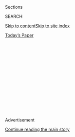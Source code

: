 <div id="app">

<div>

<div>

<div>

<div class="NYTAppHideMasthead css-1q2w90k e1suatyy0">

<div class="section css-ui9rw0 e1suatyy2">

<div class="css-eph4ug er09x8g0">

<div class="css-6n7j50">

</div>

<span class="css-1dv1kvn">Sections</span>

<div class="css-10488qs">

<span class="css-1dv1kvn">SEARCH</span>

</div>

[Skip to content](#site-content)[Skip to site
index](#site-index)

</div>

<div class="css-10698na e1huz5gh0">

</div>

</div>

<div id="masthead-bar-one" class="section hasLinks css-15hmgas e1csuq9d3">

<div class="css-uqyvli e1csuq9d0">

</div>

<div class="css-1uqjmks e1csuq9d1">

</div>

<div class="css-9e9ivx">

[](https://myaccount.nytimes3xbfgragh.onion/auth/login?response_type=cookie&client_id=vi)

</div>

<div class="css-1bvtpon e1csuq9d2">

[Today’s
Paper](https://www.nytimes3xbfgragh.onion/section/todayspaper)

</div>

</div>

</div>

</div>

<div data-aria-hidden="false">

<div id="site-content" data-role="main">

<div>

<div class="css-1aor85t" style="opacity:0.000000001;z-index:-1;visibility:hidden">

<div class="css-1hqnpie">

<div class="css-epjblv">

<span class="css-17xtcya">[Opinion](/section/opinion)</span><span class="css-x15j1o">|</span><span class="css-fwqvlz">Disenchanted
Seniors for
Biden</span>

</div>

<div class="css-k008qs">

<div class="css-1iwv8en">

<span class="css-18z7m18"></span>

<div>

</div>

</div>

<span class="css-1n6z4y">https://nyti.ms/3i3yQVj</span>

<div class="css-1705lsu">

<div class="css-4xjgmj">

<div class="css-4skfbu" data-role="toolbar" data-aria-label="Social Media Share buttons, Save button, and Comments Panel with current comment count" data-testid="share-tools">

  - 
  - 
  - 
  - 
    
    <div class="css-6n7j50">
    
    </div>

  - 
  - 

</div>

</div>

</div>

</div>

</div>

</div>

<div id="NYT_TOP_BANNER_REGION" class="css-13pd83m">

</div>

<div id="top-wrapper" class="css-1sy8kpn">

<div id="top-slug" class="css-l9onyx">

Advertisement

</div>

[Continue reading the main
story](#after-top)

<div class="ad top-wrapper" style="text-align:center;height:100%;display:block;min-height:250px">

<div id="top" class="place-ad" data-position="top" data-size-key="top">

</div>

</div>

<div id="after-top">

</div>

</div>

<div>

<div class="css-v5btjw etb61u70">

<div class="css-v05ibm etb61u71">

[Opinion](/section/opinion)

</div>

</div>

<div id="sponsor-wrapper" class="css-1hyfx7x">

<div id="sponsor-slug" class="css-19vbshk">

Supported by

</div>

[Continue reading the main
story](#after-sponsor)

<div id="sponsor" class="ad sponsor-wrapper" style="text-align:center;height:100%;display:block">

</div>

<div id="after-sponsor">

</div>

</div>

<div class="css-186x18t">

</div>

<div class="css-1vkm6nb ehdk2mb0">

# Disenchanted Seniors for Biden

</div>

The pandemic is particularly dangerous for older Americans, and Trump is
losing their support.

<div class="css-18e8msd">

<div class="css-vp77d3 epjyd6m0">

<div class="css-1p10dcb ey68jwv0" data-aria-hidden="true">

[![Michelle
Cottle](https://static01.graylady3jvrrxbe.onion/images/2019/06/25/opinion/michelle-cottle-circular/michelle-cottle-circular-thumbLarge-v2.png
"Michelle Cottle")](https://www.nytimes3xbfgragh.onion/by/michelle-cottle)

</div>

<div class="css-1baulvz">

By [<span class="css-1baulvz last-byline" itemprop="name">Michelle
Cottle</span>](https://www.nytimes3xbfgragh.onion/by/michelle-cottle)

<div class="css-8atqhb">

Ms. Cottle is a member of the editorial board.

</div>

</div>

</div>

  - Aug. 3,
    2020

  - 
    
    <div class="css-4xjgmj">
    
    <div class="css-d8bdto" data-role="toolbar" data-aria-label="Social Media Share buttons, Save button, and Comments Panel with current comment count" data-testid="share-tools">
    
      - 
      - 
      - 
      - 
        
        <div class="css-6n7j50">
        
        </div>
    
      - 
      - 
    
    </div>
    
    </div>

</div>

<div class="css-79elbk" data-testid="photoviewer-wrapper">

<div class="css-z3e15g" data-testid="photoviewer-wrapper-hidden">

</div>

<div class="css-1a48zt4 ehw59r15" data-testid="photoviewer-children">

![<span class="css-16f3y1r e13ogyst0" data-aria-hidden="true">Joe Biden
in Iowa in
January.</span><span class="css-cnj6d5 e1z0qqy90" itemprop="copyrightHolder"><span class="css-1ly73wi e1tej78p0">Credit...</span><span><span>Chip
Somodevilla/Getty
Images</span></span></span>](https://static01.graylady3jvrrxbe.onion/images/2020/08/03/opinion/03cottleWeb/03cottleWeb-articleLarge.jpg?quality=75&auto=webp&disable=upscale)

</div>

</div>

</div>

<div class="section meteredContent css-1r7ky0e" name="articleBody" itemprop="articleBody">

<div class="css-1fanzo5 StoryBodyCompanionColumn">

<div class="css-53u6y8">

The [ad
opens](https://www.youtube.com/watch?v=FxT0IFdaaQc&feature=youtu.be)
with amateur footage of an older, white-haired woman, smiling and
chatting with the toddler snuggled in her lap. In a voice-over, a
younger woman reminisces about how her grandmother’s home had always
been “the safe place.”

Then came the coronavirus.

“It was difficult to comprehend how quickly everything kind of spiraled
downwards,” says the woman, Jessica, from Greenfield, Wis., now shown on
camera. Almost as soon as the family realized that her grandmother,
Susana Martinez, was sick with Covid-19, she was gone.

“The president made a huge mistake in downplaying this virus,” says
Jessica, lamenting his lack of leadership and his unwillingness to take
responsibility and devote appropriate resources to address the crisis.

“It felt like our elderly have not been a priority for this
administration — that they don’t matter,” she says. “And I feel like my
grandmother didn’t matter.”

</div>

</div>

<div class="css-1fanzo5 StoryBodyCompanionColumn">

<div class="css-53u6y8">

Ouch. This 60-second TV spot was rolled out last week by Joe Biden’s
presidential campaign “to highlight the pandemic’s impact on older
Americans and their families,” per the announcement. Part of a $14.5
million media buy for the final week of July, the ad was scheduled to
receive prominent play on “shows on daytime television that have high
viewership among older Americans.” In the Latino-rich states of Florida
and Arizona, a Spanish-language version also ran.

The campaign released shorter digital ads as well, stressing to seniors
that Mr. Biden cares about their health, independence and
“[dignity](https://www.youtube.com/watch?v=8ex_yXPnXJU&feature=youtu.be).”
One six-second Facebook ad — featuring a dancing grandma — cites Mr.
Biden’s efforts to [reduce prescription drug
costs](https://www.youtube.com/watch?v=fPisAy6jSXo&feature=youtu.be),
while another touts his support for [lowering the eligibility
age](https://www.youtube.com/watch?v=GafRKUdo1xI&feature=youtu.be) for
Medicare to 60. The videos include much arm squeezing, hugging and
multiple shots of Mr. Biden listening intently to voters of a mature
vintage, presumably all recorded prepandemic.

With fewer than 100 days until the election, the battle for America’s
most reliable voting block is heating up. Beset by crises, President
Trump is at risk of losing older voters, perhaps badly. Team Biden is
eager to present these voters with a more comforting alternative.

Older Americans vote. In large numbers. Consistently. Regardless of
whether the specific contenders make their hearts go pitter-patter.
Seniors are a [political
force](https://www.nytimes3xbfgragh.onion/2020/03/27/us/politics/biden-trump-seniors.html)
who candidates neglect — or, worse, alienate — at their peril.

In recent decades, older voters have tilted conservative. “No Democrat
has won or broken even with seniors in two decades, since Al Gore in
2000 devoted much of his general-election campaign to warning that
Republicans would cut popular programs like Social Security and
Medicare,” The Times [recently
noted](https://www.nytimes3xbfgragh.onion/2020/06/28/us/politics/trump-approval-older-voters-coronavirus.html).

</div>

</div>

<div class="css-1fanzo5 StoryBodyCompanionColumn">

<div class="css-53u6y8">

This was certainly the case in 2016, when Mr. Trump beat Hillary Clinton
by 13 percentage points among voters 65 and up, [according to
data](https://fivethirtyeight.com/features/are-older-voters-turning-away-from-trump/)
from the Cooperative Congressional Election Study. Along with his
xenophobic scaremongering and culture-war revanchism, the Donald Trump
of 2016 explicitly promised older voters that he would protect Social
Security and Medicare. He assured them that he had their backs.

Four years on, many seniors aren’t feeling all that reassured and are
wondering if maybe the president has turned his back on them. A growing
pile of polls show this crucial cohort slipping from his grasp.

A [June
survey](https://www.nytimes3xbfgragh.onion/2020/06/24/us/politics/trump-biden-poll-nyt-upshot-siena-college.html)
by The Times and Siena College found Mr. Biden running basically even
with Mr. Trump nationally among voters 65 and older. That same month,
surveys by The Times and Siena of voters in [six key battleground
states](https://www.nytimes3xbfgragh.onion/2020/06/25/upshot/poll-2020-biden-battlegrounds.html)
— Michigan, Wisconsin, North Carolina, Arizona, Florida and Pennsylvania
— showed Mr. Biden with a six-point advantage among seniors. Last month,
[NBC News
noted](https://www.nbcnews.com/politics/2020-election/who-s-behind-trump-s-big-polling-deficit-two-key-n1234605)
that an average of current polls showed the 65-and-older crowd favoring
Mr. Biden by 15 points.

This shift in affection is being driven by many factors, from Mr.
Trump’s crassness to his heavy-handed response to the protests against
racial injustice. But there’s no question that his
[epic](https://www.nytimes3xbfgragh.onion/2020/07/18/us/politics/trump-coronavirus-response-failure-leadership.html)
[mishandling](https://www.nytimes3xbfgragh.onion/2020/04/11/us/politics/coronavirus-trump-response.html)
of the coronavirus has [cost him with
seniors](https://www.nytimes3xbfgragh.onion/2020/05/09/us/politics/trump-older-voters-2020.html?action=click&module=RelatedLinks&pgtype=Article),
who face an elevated risk of dying from Covid-19.

In the midst of all the turmoil, Mr. Biden’s team believes that he has
what it takes to win over older voters. While Mr. Trump throws Twitter
tantrums and wallows in self-pity, Mr. Biden is painting himself as the
candidate of steadiness and reassurance. He speaks the language of loss
and grief with an authenticity born of too much personal experience. He
oozes empathy.

This may not impress fiery young voters all that much. But older
Americans seem increasingly open to Mr. Biden’s low-key charms and
ability to feel their pain.

“The last time I saw my grandmother, we weren’t going to be allowed in
the hospital,” Jessica recounts toward the end of the new Biden ad.
Voice cracking, she says the family gathered via video to say a prayer
and say goodbye. “But the fact that she was alone — it just breaks my
heart.”

</div>

</div>

<div>

</div>

<div class="css-1fanzo5 StoryBodyCompanionColumn">

<div class="css-53u6y8">

*The Times is committed to publishing* [*a diversity of
letters*](https://www.nytimes3xbfgragh.onion/2019/01/31/opinion/letters/letters-to-editor-new-york-times-women.html)
*to the editor. We’d like to hear what you think about this or any of
our articles. Here are some*
[*tips*](https://help.nytimes3xbfgragh.onion/hc/en-us/articles/115014925288-How-to-submit-a-letter-to-the-editor)*.
And here’s our email:*
[*letters@NYTimes.com*](mailto:letters@NYTimes.com)*.*

*Follow The New York Times Opinion section on*
[*Facebook*](https://www.facebookcorewwwi.onion/nytopinion)*,* [*Twitter
(@NYTopinion)*](http://twitter.com/NYTOpinion) *and*
[*Instagram*](https://www.instagram.com/nytopinion/)*.*

</div>

</div>

</div>

<div>

</div>

<div>

</div>

<div>

</div>

<div>

<div id="bottom-wrapper" class="css-1ede5it">

<div id="bottom-slug" class="css-l9onyx">

Advertisement

</div>

[Continue reading the main
story](#after-bottom)

<div id="bottom" class="ad bottom-wrapper" style="text-align:center;height:100%;display:block;min-height:90px">

</div>

<div id="after-bottom">

</div>

</div>

</div>

</div>

</div>

## Site Index

<div>

</div>

## Site Information Navigation

  - [© <span>2020</span> <span>The New York Times
    Company</span>](https://help.nytimes3xbfgragh.onion/hc/en-us/articles/115014792127-Copyright-notice)

<!-- end list -->

  - [NYTCo](https://www.nytco.com/)
  - [Contact
    Us](https://help.nytimes3xbfgragh.onion/hc/en-us/articles/115015385887-Contact-Us)
  - [Work with us](https://www.nytco.com/careers/)
  - [Advertise](https://nytmediakit.com/)
  - [T Brand Studio](http://www.tbrandstudio.com/)
  - [Your Ad
    Choices](https://www.nytimes3xbfgragh.onion/privacy/cookie-policy#how-do-i-manage-trackers)
  - [Privacy](https://www.nytimes3xbfgragh.onion/privacy)
  - [Terms of
    Service](https://help.nytimes3xbfgragh.onion/hc/en-us/articles/115014893428-Terms-of-service)
  - [Terms of
    Sale](https://help.nytimes3xbfgragh.onion/hc/en-us/articles/115014893968-Terms-of-sale)
  - [Site
    Map](https://spiderbites.nytimes3xbfgragh.onion)
  - [Help](https://help.nytimes3xbfgragh.onion/hc/en-us)
  - [Subscriptions](https://www.nytimes3xbfgragh.onion/subscription?campaignId=37WXW)

</div>

</div>

</div>

</div>
